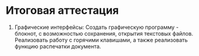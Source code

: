 # Итоговая аттестация

1. Графические интерфейсы: Создать графическую программу - блокнот, с возможностью сохранения, открытия текстовых файлов. Реализовать работу с горячими клавишами, а также реализовать функцию распечатки документа.
